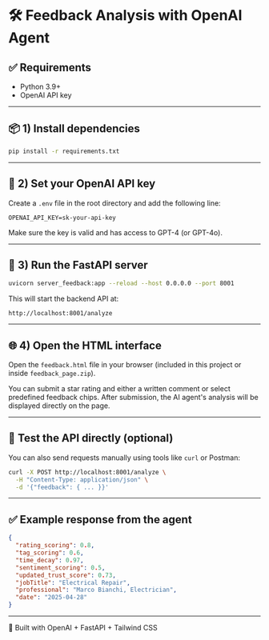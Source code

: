 # 🛠️ Feedback Analysis with OpenAI Agent

## ✅ Requirements

- Python 3.9+
- OpenAI API key

---

## 📦 1) Install dependencies

```bash
pip install -r requirements.txt
````

---

## 🔑 2) Set your OpenAI API key

Create a `.env` file in the root directory and add the following line:

```
OPENAI_API_KEY=sk-your-api-key
```

Make sure the key is valid and has access to GPT-4 (or GPT-4o).

---

## 🚀 3) Run the FastAPI server

```bash
uvicorn server_feedback:app --reload --host 0.0.0.0 --port 8001
```

This will start the backend API at:

```
http://localhost:8001/analyze
```

---

## 🌐 4) Open the HTML interface

Open the `feedback.html` file in your browser (included in this project or inside `feedback_page.zip`).

You can submit a star rating and either a written comment or select predefined feedback chips.
After submission, the AI agent's analysis will be displayed directly on the page.

---

## 🧪 Test the API directly (optional)

You can also send requests manually using tools like `curl` or Postman:

```bash
curl -X POST http://localhost:8001/analyze \
  -H "Content-Type: application/json" \
  -d '{"feedback": { ... }}'
```

---

## ✅ Example response from the agent

```json
{
  "rating_scoring": 0.8,
  "tag_scoring": 0.6,
  "time_decay": 0.97,
  "sentiment_scoring": 0.5,
  "updated_trust_score": 0.73,
  "jobTitle": "Electrical Repair",
  "professional": "Marco Bianchi, Electrician",
  "date": "2025-04-28"
}
```

---

🧠 Built with OpenAI + FastAPI + Tailwind CSS
